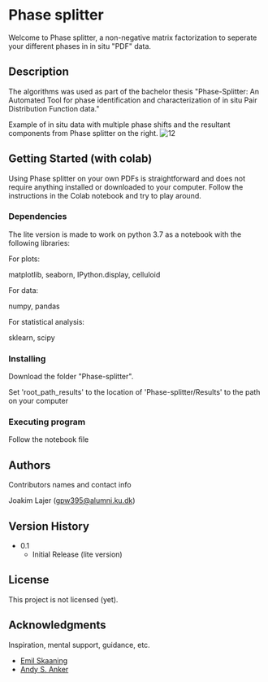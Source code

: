 # Phase splitter
Welcome to Phase splitter, a non-negative matrix factorization to seperate your different phases in in situ "PDF" data.

## Description

The algorithms was used as part of the bachelor thesis "Phase-Splitter: An Automated Tool for phase identification and
characterization of in situ Pair Distribution Function data." 

Example of in situ data with multiple phase shifts and the resultant components from Phase splitter on the right. 
![12](https://user-images.githubusercontent.com/65853425/157948154-62826afd-76ca-4926-bec8-313124d36bc9.png)

## Getting Started (with colab)
Using Phase splitter on your own PDFs is straightforward and does not require anything installed or downloaded to your computer. Follow the instructions in the Colab notebook and try to play around.

### Dependencies
The lite version is made to work on python 3.7 as a notebook with the following libraries:

For plots:

matplotlib, seaborn, IPython.display, celluloid

For data:

numpy, pandas

For statistical analysis:

sklearn, scipy

### Installing
Download the folder "Phase-splitter".

Set 'root_path_results' to the location of 'Phase-splitter/Results' to the path on your computer

### Executing program

Follow the notebook file

## Authors

Contributors names and contact info

Joakim Lajer (gpw395@alumni.ku.dk)

## Version History

* 0.1
    * Initial Release (lite version)

## License

This project is not licensed (yet).

## Acknowledgments

Inspiration, mental support, guidance, etc.
* [Emil Skaaning](https://github.com/EmilSkaaning)
* [Andy S. Anker](https://github.com/AndyNano)
